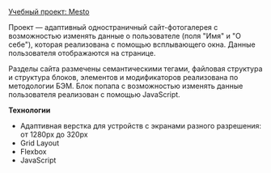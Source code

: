[Учебный проект: Mesto](https://gfedorova.github.io/mesto/)

Проект — адаптивный одностраничный сайт-фотогалерея с возможностью изменять данные о пользователе (поля "Имя" и "О себе"), которая реализована с помощью всплывающего окна. Данные пользователя отображаются на странице. 

Разделы сайта размечены семантическими тегами, файловая структура и структура блоков, элементов и модификаторов реализована по методологии БЭМ. Блок попапа c возможностью изменять данные пользователя реализован c помощью JavaScript.

**Технологии**
- Адаптивная верстка для устройств с экранами разного разрешения: от 1280px до 320px
- Grid Layout
- Flexbox
- JavaScript